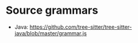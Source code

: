 <!--
SPDX-FileCopyrightText: 2022 Fluid Attacks <development@fluidattacks.com>

SPDX-License-Identifier: MPL-2.0
-->

# Source grammars

- Java: https://github.com/tree-sitter/tree-sitter-java/blob/master/grammar.js
